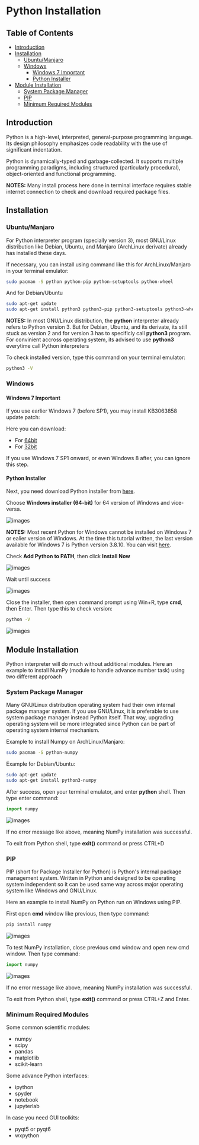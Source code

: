 # Python Installation

## Table of Contents
- [Introduction](#introduction)
- [Installation](#installation)
    + [Ubuntu/Manjaro](#ubuntumanjaro)
    + [Windows](#windows)
        * [Windows 7 Important](#windows-7-important)
        * [Python Installer](#python-installer)
- [Module Installation](#module-installation)
    + [System Package Manager](#system-package-manager)
    + [PIP](#pip)
    + [Minimum Required Modules](#minimum-required-modules)

## Introduction

Python is a high-level, interpreted, general-purpose programming language.
Its design philosophy emphasizes code readability with the use of significant indentation.

Python is dynamically-typed and garbage-collected. It supports multiple programming paradigms, including structured (particularly procedural), object-oriented and functional programming.

**NOTES:** Many install process here done in terminal interface requires stable internet connection to check and download required package files.

## Installation

### Ubuntu/Manjaro

For Python interpreter program (specially version 3), most GNU/Linux distribution like Debian, Ubuntu, and Manjaro (ArchLinux derivate) already has installed these days.

If necessary, you can install using command like this for ArchLinux/Manjaro in your terminal emulator:

```sh
sudo pacman -S python python-pip python-setuptools python-wheel
```

And for Debian/Ubuntu

```sh
sudo apt-get update
sudo apt-get install python3 python3-pip python3-setuptools python3-wheel
```

**NOTES:** In most GNU/Linux distribution, the **python** interpreter already refers to Python version 3.
But for Debian, Ubuntu, and its derivate, its still stuck as version 2 and for version 3 has to specificly call **python3** program. For convinient accross operating system, its advised to use **python3** everytime call Python interpreters

To check installed version, type this command on your terminal emulator:

```sh
python3 -V
```

### Windows

#### Windows 7 Important

If you use earlier Windows 7 (before SP1), you may install KB3063858 update patch:

Here you can download:
- For [64bit](https://www.microsoft.com/en-us/download/details.aspx?id=47442)
- For [32bit](https://www.microsoft.com/en-us/download/details.aspx?id=47409)

If you use Windows 7 SP1 onward, or even Windows 8 after, you can ignore this step.

#### Python Installer

Next, you need download Python installer from [here](https://www.python.org/downloads/release/python-3106/).

Choose **Windows installer (64-bit)** for 64 version of Windows and vice-versa.

![images](images/python_win_installer.png?raw=true)

**NOTES:** Most recent Python for Windows cannot be installed on Windows 7 or ealier version of Windows.
At the time this tutorial written, the last version available for Windows 7 is Python version 3.8.10.
You can visit [here](https://www.python.org/downloads/release/python-3810/).

Check **Add Python to PATH**, then click **Install Now**

![images](images/python_win_install.png?raw=true)

Wait until success

![images](images/python_win_install_success.png?raw=true)

Close the installer, then open command prompt using Win+R, type **cmd**, then Enter.
Then type this to check version:

```sh
python -V
```

![images](images/python_win_chkver.png?raw=true)

## Module Installation

Python interpreter will do much without additional modules.
Here an example to install NumPy (module to handle advance number task) using two different approach

### System Package Manager

Many GNU/Linux distribution operating system had their own internal package manager system.
If you use GNU/Linux, it is preferable to use system package manager instead Python itself.
That way, upgrading operating system will be more integrated since Python can be part of operating system internal mechanism.

Example to install Numpy on ArchLinux/Manjaro:

```sh
sudo pacman -S python-numpy
```

Example for Debian/Ubuntu:

```sh
sudo apt-get update
sudo apt-get install python3-numpy
```

After success, open your terminal emulator, and enter **python** shell.
Then type enter command:

```py
import numpy
```

![images](images/python_numpy_linux.png?raw=true)

If no error message like above, meaning NumPy installation was successful.

To exit from Python shell, type **exit()** command or press CTRL+D

### PIP

PIP (short for Package Installer for Python) is Python's internal package management system.
Written in Python and designed to be operating system independent so it can be used same way across major operating system like Windows and GNU/Linux.

Here an example to install NumPy on Python run on Windows using PIP.

First open **cmd** window like previous, then type command:

```sh
pip install numpy
```

![images](images/python_numpy_win0.png?raw=true)

To test NumPy installation, close previous cmd window and open new cmd window.
Then type command:

```py
import numpy
```

![images](images/python_numpy_win1.png?raw=true)

If no error message like above, meaning NumPy installation was successful.

To exit from Python shell, type **exit()** command or press CTRL+Z and Enter.

### Minimum Required Modules

Some common scientific modules:
- numpy
- scipy
- pandas
- matplotlib
- scikit-learn

Some advance Python interfaces:
- ipython
- spyder
- notebook
- jupyterlab

In case you need GUI toolkits:
- pyqt5 or pyqt6
- wxpython

